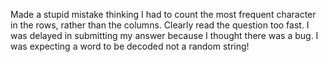 Made a stupid mistake thinking I had to count the most frequent character in the rows, rather than the columns. Clearly read the question too fast.
I was delayed in submitting my answer because I thought there was a bug. I was expecting a word to be decoded not a random string!